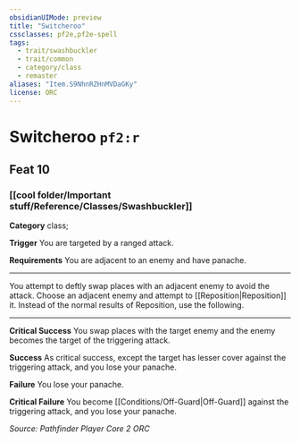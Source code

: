 ```yaml
---
obsidianUIMode: preview
title: "Switcheroo"
cssclasses: pf2e,pf2e-spell
tags:
  - trait/swashbuckler
  - trait/common
  - category/class
  - remaster
aliases: "Item.S9NhnRZHnMVDaGKy"
license: ORC
---
```

# Switcheroo `pf2:r`
## Feat 10
### [[cool folder/Important stuff/Reference/Classes/Swashbuckler]]

**Category** class; 




**Trigger** You are targeted by a ranged attack.

**Requirements** You are adjacent to an enemy and have panache.

* * *

You attempt to deftly swap places with an adjacent enemy to avoid the attack. Choose an adjacent enemy and attempt to [[Reposition|Reposition]] it. Instead of the normal results of Reposition, use the following.

* * *

**Critical Success** You swap places with the target enemy and the enemy becomes the target of the triggering attack.

**Success** As critical success, except the target has lesser cover against the triggering attack, and you lose your panache.

**Failure** You lose your panache.

**Critical Failure** You become [[Conditions/Off-Guard|Off-Guard]] against the triggering attack, and you lose your panache.

*Source: Pathfinder Player Core 2*
*ORC*
